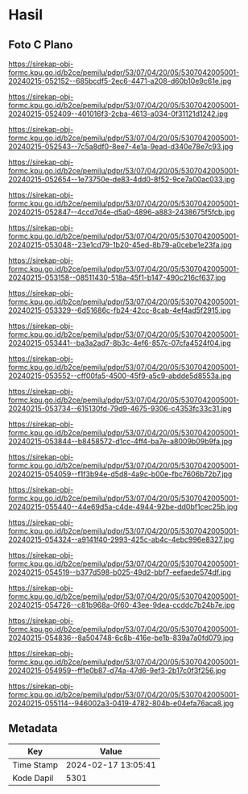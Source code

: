 # Hasil

## Foto C Plano

https://sirekap-obj-formc.kpu.go.id/b2ce/pemilu/pdpr/53/07/04/20/05/5307042005001-20240215-052152--685bcdf5-2ec6-4471-a208-d60b10e9c61e.jpg

https://sirekap-obj-formc.kpu.go.id/b2ce/pemilu/pdpr/53/07/04/20/05/5307042005001-20240215-052409--401016f3-2cba-4613-a034-0f31121d1242.jpg

https://sirekap-obj-formc.kpu.go.id/b2ce/pemilu/pdpr/53/07/04/20/05/5307042005001-20240215-052543--7c5a8df0-8ee7-4e1a-9ead-d340e78e7c93.jpg

https://sirekap-obj-formc.kpu.go.id/b2ce/pemilu/pdpr/53/07/04/20/05/5307042005001-20240215-052654--1e73750e-de83-4dd0-8f52-9ce7a00ac033.jpg

https://sirekap-obj-formc.kpu.go.id/b2ce/pemilu/pdpr/53/07/04/20/05/5307042005001-20240215-052847--4ccd7d4e-d5a0-4896-a883-2438675f5fcb.jpg

https://sirekap-obj-formc.kpu.go.id/b2ce/pemilu/pdpr/53/07/04/20/05/5307042005001-20240215-053048--23e1cd79-1b20-45ed-8b79-a0cebe1e23fa.jpg

https://sirekap-obj-formc.kpu.go.id/b2ce/pemilu/pdpr/53/07/04/20/05/5307042005001-20240215-053158--08511430-518a-45f1-b147-490c216cf637.jpg

https://sirekap-obj-formc.kpu.go.id/b2ce/pemilu/pdpr/53/07/04/20/05/5307042005001-20240215-053329--6d51686c-fb24-42cc-8cab-4ef4ad5f2915.jpg

https://sirekap-obj-formc.kpu.go.id/b2ce/pemilu/pdpr/53/07/04/20/05/5307042005001-20240215-053441--ba3a2ad7-8b3c-4ef6-857c-07cfa4524f04.jpg

https://sirekap-obj-formc.kpu.go.id/b2ce/pemilu/pdpr/53/07/04/20/05/5307042005001-20240215-053552--cff00fa5-4500-45f9-a5c9-abdde5d8553a.jpg

https://sirekap-obj-formc.kpu.go.id/b2ce/pemilu/pdpr/53/07/04/20/05/5307042005001-20240215-053734--615130fd-79d9-4675-9306-c4353fc33c31.jpg

https://sirekap-obj-formc.kpu.go.id/b2ce/pemilu/pdpr/53/07/04/20/05/5307042005001-20240215-053844--b8458572-d1cc-4ff4-ba7e-a8009b09b9fa.jpg

https://sirekap-obj-formc.kpu.go.id/b2ce/pemilu/pdpr/53/07/04/20/05/5307042005001-20240215-054059--f1f3b94e-d5d8-4a9c-b00e-fbc7606b72b7.jpg

https://sirekap-obj-formc.kpu.go.id/b2ce/pemilu/pdpr/53/07/04/20/05/5307042005001-20240215-055440--44e69d5a-c4de-4944-92be-dd0bf1cec25b.jpg

https://sirekap-obj-formc.kpu.go.id/b2ce/pemilu/pdpr/53/07/04/20/05/5307042005001-20240215-054324--a9141f40-2993-425c-ab4c-4ebc996e8327.jpg

https://sirekap-obj-formc.kpu.go.id/b2ce/pemilu/pdpr/53/07/04/20/05/5307042005001-20240215-054519--b377d598-b025-49d2-bbf7-eefaede574df.jpg

https://sirekap-obj-formc.kpu.go.id/b2ce/pemilu/pdpr/53/07/04/20/05/5307042005001-20240215-054726--c81b968a-0f60-43ee-9dea-ccddc7b24b7e.jpg

https://sirekap-obj-formc.kpu.go.id/b2ce/pemilu/pdpr/53/07/04/20/05/5307042005001-20240215-054836--8a504748-6c8b-416e-be1b-839a7a0fd079.jpg

https://sirekap-obj-formc.kpu.go.id/b2ce/pemilu/pdpr/53/07/04/20/05/5307042005001-20240215-054959--ff1e0b87-d74a-47d6-9ef3-2b17c0f3f256.jpg

https://sirekap-obj-formc.kpu.go.id/b2ce/pemilu/pdpr/53/07/04/20/05/5307042005001-20240215-055114--946002a3-0419-4782-804b-e04efa76aca8.jpg


## Metadata

| Key        | Value               |
| ---------- | ------------------- |
| Time Stamp | 2024-02-17 13:05:41 |
| Kode Dapil | 5301                |



